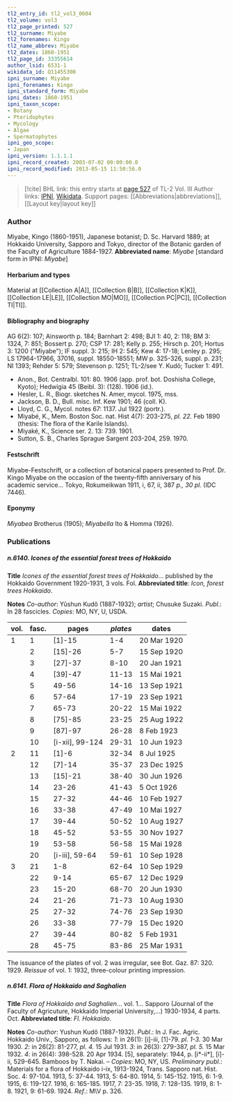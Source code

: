 ```yaml
---
tl2_entry_id: tl2_vol3_0604
tl2_volume: vol3
tl2_page_printed: 527
tl2_surname: Miyabe
tl2_forenames: Kingo
tl2_name_abbrev: Miyabe
tl2_dates: 1860-1951
tl2_page_id: 33355614
author_lsid: 6531-1
wikidata_id: Q11455300
ipni_surname: Miyabe
ipni_forenames: Kingo
ipni_standard_form: Miyabe
ipni_dates: 1860-1951
ipni_taxon_scope: 
- Botany
- Pteridophytes
- Mycology
- Algae
- Spermatophytes
ipni_geo_scope: 
- Japan
ipni_version: 1.1.1.1
ipni_record_created: 2003-07-02 00:00:00.0
ipni_record_modified: 2013-05-15 11:50:56.0
---
```


> [!cite] BHL link: this entry starts at [page 527](https://www.biodiversitylibrary.org/page/33355614) of TL-2 Vol. III
> Author links: [IPNI](https://www.ipni.org/a/6531-1), [Wikidata](https://www.wikidata.org/wiki/Q11455300). Support pages: [[Abbreviations|abbreviations]], [[Layout key|layout key]]

### Author

Miyabe, Kingo (1860-1951), Japanese botanist; D. Sc. Harvard 1889; at Hokkaido University, Sapporo and Tokyo, director of the Botanic garden of the Faculty of Agriculture 1884-1927. 
**Abbreviated name**: *Miyabe* \[standard form in IPNI: *Miyabe*\]

#### Herbarium and types

Material at [[Collection A|A]], [[Collection B|B]], [[Collection K|K]], [[Collection LE|LE]], [[Collection MO|MO]], [[Collection PC|PC]], [[Collection TI|TI]].

#### Bibliography and biography

AG 6(2): 107; Ainsworth p. 184; Barnhart 2: 498; BJI 1: 40, 2: 118; BM 3: 1324, 7: 851; Bossert p. 270; CSP 17: 281; Kelly p. 255; Hirsch p. 201; Hortus 3: 1200 ("Miyabe"); IF suppl. 3: 215; IH 2: 545; Kew 4: 17-18; Lenley p. 295; LS 17964-17966, 37016, suppl. 18550-18551; MW p. 325-326, suppl. p. 231; NI 1393; Rehder 5: 579; Stevenson p. 1251; TL-2/see Y. Kudô; Tucker 1: 491.
- Anon., Bot. Centralbl. 101: 80. 1906 (app. prof. bot. Doshisha College, Kyoto); Hedwigia 45 (Beibl. 3): (128). 1906 (id.).
- Hesler, L. R., Biogr. sketches N. Amer, mycol. 1975, mss.
- Jackson, B. D., Bull. misc. Inf. Kew 1901; 46 (coll. K).
- Lloyd, C. G., Mycol. notes 67: 1137. Jul 1922 (portr.).
- Miyabé, K., Mem. Boston Soc. nat. Hist 4(7): 203-275, *pl. 22.* Feb 1890 (thesis: The flora of the Karile Islands).
- Miyaké, K., Science ser. 2. 13: 739. 1901.
- Sutton, S. B., Charles Sprague Sargent 203-204, 259. 1970.

#### Festschrift

Miyabe-Festschrift, or a collection of botanical papers presented to Prof. Dr. Kingo Miyabe on the occasion of the twenty-fifth anniversary of his academic service... Tokyo, Rokumeikwan 1911, i, 67, ii, 387 *p., 30 pl.* (IDC 7446).

#### Eponymy

*Miyabea* Brotherus (1905); *Miyabella* Ito & Homma (1926).

### Publications

##### n.6140. Icones of the essential forest trees of Hokkaido

**Title**
*Icones of the essential forest trees of Hokkaido*... published by the Hokkaido Government 1920-1931, 3 vols. Fol.
**Abbreviated title**: *Icon, forest trees Hokkaido*.

**Notes**
*Co-author*: Yûshun Kudô (1887-1932); *artist*; Chusuke Suzaki.
*Publ*.: In 28 fascicles. *Copies*: MO, NY, U, USDA.

|vol.	|fasc.	|pages	|*plates*	|dates|
|---	|---	|---	|---	|---	|
|1	|1	|\[1\]-15	|1-4	|20 Mar 1920|
|	|2	|\[15\]-26	|5-7	|15 Sep 1920|
|	|3	|\[27\]-37	|8-10	|20 Jan 1921|
|	|4	|\[39\]-47	|11-13	|15 Mai 1921|
|	|5	|49-56	|14-16	|13 Sep 1921|
|	|6	|57-64	|17-19	|23 Sep 1921|
|	|7	|65-73	|20-22	|15 Mai 1922|
|	|8	|\[75\]-85	|23-25	|25 Aug 1922|
|	|9	|\[87\]-97	|26-28	|8 Feb 1923|
|	|10	|\[i-xii\], 99-124	|29-31	|10 Jun 1923|
|2	|11	|\[1\]-6	|32-34	|8 Jul 1925|
|	|12	|\[7\]-14	|35-37	|23 Dec 1925|
|	|13	|\[15\]-21	|38-40	|30 Jun 1926|
|	|14	|23-26	|41-43	|5 Oct 1926|
|	|15	|27-32	|44-46	|10 Feb 1927|
|	|16	|33-38	|47-49	|10 Mai 1927|
|	|17	|39-44	|50-52	|10 Aug 1927|
|	|18	|45-52	|53-55	|30 Nov 1927|
|	|19	|53-58	|56-58	|15 Mai 1928|
|	|20	|\[i-iii\], 59-64	|59-61	|10 Sep 1928|
|3	|21	|1-8	|62-64	|10 Sep 1929|
|	|22	|9-14	|65-67	|12 Dec 1929|
|	|23	|15-20	|68-70	|20 Jun 1930|
|	|24	|21-26	|71-73	|10 Aug 1930|
|	|25	|27-32	|74-76	|23 Sep 1930|
|	|26	|33-38	|77-79	|15 Dec 1920|
|	|27	|39-44	|80-82	|5 Feb 1931|
|	|28	|45-75	|83-86	|25 Mar 1931|

The issuance of the plates of vol. 2 was irregular, see Bot. Gaz. 87: 320. 1929.
*Reissue* of vol. 1: 1932, three-colour printing impression.

##### n.6141. Flora of Hokkaido and Saghalien

**Title**
*Flora of Hokkaido and Saghalien*... vol. 1... Sapporo (Journal of the Faculty of Agricuture, Hokkaido Imperial University,...) 1930-1934, 4 parts. Oct.
**Abbreviated title**: *Fl. Hokkaido*.

**Notes**
*Co-author*: Yushun Kudô (1887-1932).
*Publ*.: In J. Fac. Agric. Hokkaido Univ., Sapporo, as follows:
*1*: in 26(1): \[i\]-iii, \[1\]-79. *pl. 1-3.* 30 Mar 1930.
*2*: in 26(2): 81-277, *pl. 4.* 15 Jul 1931.
*3*: in 26(3): 279-387, *pl. 5.* 15 Mar 1932.
*4*: in 26(4): 398-528. 20 Apr 1934.
\[5\], separately: 1944, p. \[i\*-ii\*\], \[i\]-ii, 529-645. Bamboos by T. Nakai. – *Copies*: MO, NY, US.
*Preliminary publ*.: Materials for a flora of Hokkaido i-ix, 1913-1924, Trans. Sapporo nat.
Hist. Soc. 4: 97-104. 1913, 5: 37-44. 1913, 5: 64-80. 1914, 5: 145-152. 1915, 6: 1-9. 1915, 6:
119-127. 1916, 6: 165-185. 1917, 7: 23-35. 1918, 7: 128-135. 1919, 8: 1-8. 1921, 9: 61-69.
1924.
*Ref*.: M\V p. 326.


